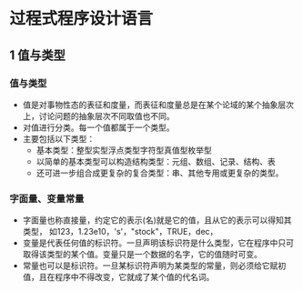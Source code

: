 # 过程式程序设计语言

## 1 值与类型

### 值与类型

* 值是对事物性态的表征和度量，而表征和度量总是在某个论域的某个抽象层次上，讨论问题的抽象层次不同取值也不同。
* 对值进行分类。每一个值都属于一个类型。
* 主要包括以下类型：
  * 基本类型：整型实型浮点类型字符型真值型枚举型
  * 以简单的基本类型可以构造结构类型：元组、数组、记录、结构、表
  * 还可进一步组合成更复杂的复合类型：串、其他专用或更复杂的类型。

### 字面量、变量常量

* 字面量也称直接量，约定它的表示(名)就是它的值，且从它的表示可以得知其类型， 如123，1.23e10，'s'，"stock"，TRUE，dec，
* 变量是代表任何值的标识符。一旦声明该标识符是什么类型，它在程序中只可取得该类型的某个值。变量只是一个数据的名字，它的值随时可变。
* 常量也可以是标识符。一旦某标识符声明为某类型的常量，则必须给它赋初值，且在程序中不得改变，它就成了某个值的代名词。

